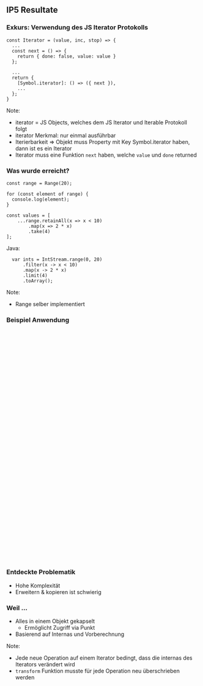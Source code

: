 ## IP5 Resultate 



### Exkurs: Verwendung des JS Iterator Protokolls
```js[1,12| 8-11 | 3-5, 9]
const Iterator = (value, inc, stop) => {
  ...
  const next = () => {
    return { done: false, value: value }
  };

  ...
  return {
    [Symbol.iterator]: () => ({ next }),
    ...
  };
}
```

Note:
- iterator = JS Objects, welches dem JS Iterator und Iterable Protokoll folgt
- iterator Merkmal: nur einmal ausführbar
- Iterierbarkeit => Objekt muss Property mit Key Symbol.iterator haben, dann ist es ein Iterator
- Iterator muss eine Funktion `next` haben, welche `value` und `done` returned




### Was wurde erreicht?
```js[]
const range = Range(20);

for (const element of range) {
  console.log(element);
}

const values = [
    ...range.retainAll(x => x < 10)
    	.map(x => 2 * x)
    	.take(4)
];
```

Java:
```java[]
  var ints = IntStream.range(0, 20)
      .filter(x -> x < 10)
      .map(x -> 2 * x)
      .limit(4)
      .toArray();
```

Note:
- Range selber implementiert



### Beispiel Anwendung
<iframe style="border: none" width="100%" height="600" data-src="https://wildwyss.github.io/ip5-overview/contrib/p5_wild_wyss/src/focusring/example/SlotMachine.html" data-preload></iframe>



### Entdeckte Problematik 
- Hohe Komplexität 
- Erweitern & kopieren ist schwierig 

### Weil ... <!-- .elements class="fragment" data-fragment-index="1" --> 
- Alles in einem Objekt gekapselt <!-- .elements class="fragment" data-fragment-index="1" --> 
  - Ermöglicht Zugriff via Punkt
- Basierend auf Internas und Vorberechnung <!-- .elements class="fragment" data-fragment-index="1" --> 

Note: 
- Jede neue Operation auf einem Iterator bedingt, dass die internas des Iterators verändert wird
- `transform` Funktion musste für jede Operation neu überschrieben werden <!-- .elements class="fragment" data-fragment-index="3" --> 
